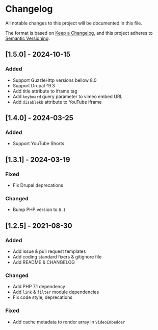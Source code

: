 # Changelog
All notable changes to this project will be documented in this file.

The format is based on [Keep a Changelog](https://keepachangelog.com/en/1.0.0/),
and this project adheres to [Semantic Versioning](https://semver.org/spec/v2.0.0.html).

## [1.5.0] - 2024-10-15
### Added
- Support GuzzleHttp versions bellow 8.0
- Support Drupal ^9.3
- Add title attribute to iframe tag
- Add `keyboard` query parameter to vimeo embed URL
- Add `disablekb` attribute to YouTube iframe

## [1.4.0] - 2024-03-25
### Added
- Support YouTube Shorts

## [1.3.1] - 2024-03-19
### Fixed
- Fix Drupal deprecations
### Changed
- Bump PHP version to `8.1`

## [1.2.5] - 2021-08-30
### Added
- Add issue & pull request templates
- Add coding standard fixers & gitignore file
- Add README & CHANGELOG

### Changed
- Add PHP 7.1 dependency
- Add `link` & `filter` module dependencies
- Fix code style, deprecations

### Fixed
- Add cache metadata to render array in `VideoEmbedder`
